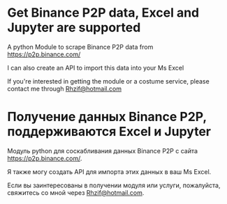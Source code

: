 # Get Binance P2P data, Excel and Jupyter are supported 

A python Module to scrape Binance P2P data from https://p2p.binance.com/

I can also create an API to import this data into your Ms Excel 

If you're interested in getting the module or a costume service, please contact me through Rhzif@hotmail.com 


# Получение данных Binance P2P, поддерживаются Excel и Jupyter 

Модуль python для соскабливания данных Binance P2P с сайта https://p2p.binance.com/.

Я также могу создать API для импорта этих данных в ваш Ms Excel. 

Если вы заинтересованы в получении модуля или услуги, пожалуйста, свяжитесь со мной через Rhzif@hotmail.com. 
